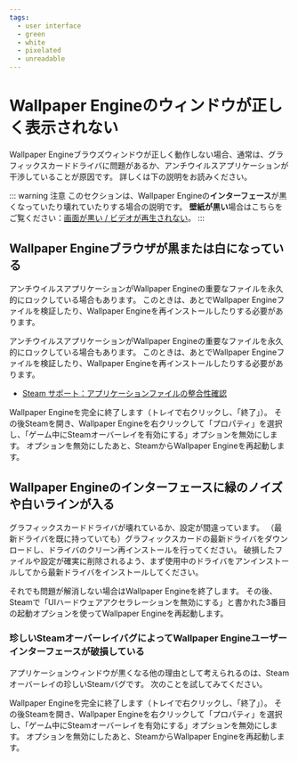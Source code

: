 ```yaml
---
tags:
  - user interface
  - green
  - white
  - pixelated
  - unreadable
---
```


# Wallpaper Engineのウィンドウが正しく表示されない

Wallpaper Engineブラウズウィンドウが正しく動作しない場合、通常は、グラフィックスカードドライバに問題があるか、アンチウイルスアプリケーションが干渉していることが原因です。 詳しくは下の説明をお読みください。

::: warning 注意 このセクションは、Wallpaper Engineの**インターフェース**が黒くなっていたり壊れていたりする場合の説明です。 **壁紙が黒い**場合はこちらをご覧ください：[画面が黒い / ビデオが再生されない](/noshow/notplaying.html)。 :::

## Wallpaper Engineブラウザが黒または白になっている

アンチウイルスアプリケーションがWallpaper Engineの重要なファイルを永久的にロックしている場合もあります。 このときは、あとでWallpaper Engineファイルを検証したり、Wallpaper Engineを再インストールしたりする必要があります。

アンチウイルスアプリケーションがWallpaper Engineの重要なファイルを永久的にロックしている場合もあります。 このときは、あとでWallpaper Engineファイルを検証したり、Wallpaper Engineを再インストールしたりする必要があります。

* [Steam サポート：アプリケーションファイルの整合性確認](https://support.steampowered.com/kb_article.php?ref=2037-QEUH-3335)

Wallpaper Engineを完全に終了します（トレイで右クリックし、「終了」）。 その後Steamを開き、Wallpaper Engineを右クリックして「プロパティ」を選択し、「ゲーム中にSteamオーバーレイを有効にする」オプションを無効にします。 オプションを無効にしたあと、SteamからWallpaper Engineを再起動します。

## Wallpaper Engineのインターフェースに緑のノイズや白いラインが入る

グラフィックスカードドライバが壊れているか、設定が間違っています。 （最新ドライバを既に持っていても）グラフィックスカードの最新ドライバをダウンロードし、ドライバのクリーン再インストールを行ってください。 破損したファイルや設定が確実に削除されるよう、まず使用中のドライバをアンインストールしてから最新ドライバをインストールしてください。

それでも問題が解消しない場合はWallpaper Engineを終了します。 その後、Steamで「UIハードウェアアクセラレーションを無効にする」と書かれた3番目の起動オプションを使ってWallpaper Engineを再起動します。

### 珍しいSteamオーバーレイバグによってWallpaper Engineユーザーインターフェースが破損している

アプリケーションウィンドウが黒くなる他の理由として考えられるのは、Steamオーバーレイの珍しいSteamバグです。 次のことを試してみてください。

Wallpaper Engineを完全に終了します（トレイで右クリックし、「終了」）。 その後Steamを開き、Wallpaper Engineを右クリックして「プロパティ」を選択し、「ゲーム中にSteamオーバーレイを有効にする」オプションを無効にします。 オプションを無効にしたあと、SteamからWallpaper Engineを再起動します。 